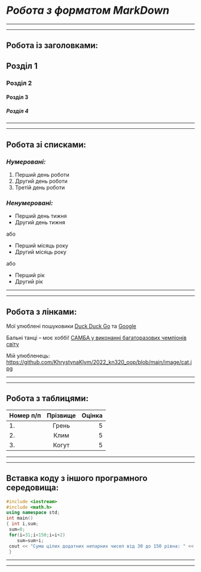 # ***Робота з форматом MarkDown***
_________________________________________________
_________________________________________________


## **Робота із заголовками:**
## Розділ 1
### Розділ 2
#### Розділ 3
##### Розділ 4
__________________________________________________
__________________________________________________

## **Робота зі списками:**

### ***Нумеровані:***

1. Перший день роботи
2. Другий день роботи
3. Третій день роботи

### ***Ненумеровані:***

- Перший день тижня
- Другий день тижня

або

* Перший місяць року
* Другий місяць року

або

+ Перший рік
+ Другий рік
___________________________________________________
___________________________________________________


## **Робота з лінками:**

Мої улюблені пошуковики [Duck Duck Go](https://duckduckgo.com) та [Google](https://google.com)

Бальні танці – моє хоббі! [САМБА у виконанні багаторазових чемпіонів світу](https://www.youtube.com/watch?v=mP3l5QmWyIo)

Мій улюбленець: https://github.com/KhrystynaKlym/2022_kn320_oop/blob/main/image/cat.jpg 
____________________________________________________
____________________________________________________

## **Робота з таблицями:**

| Номер п/п | Прізвище| Оцінка  |
| --------- |:------:| -----:|
| 1.        | Грень  | 5 |
| 2.        | Клим   |5 |
| 3.        | Когут  |5 |
____________________________________________________
____________________________________________________

## **Вставка коду з іншого програмного середовища:**

``` C++
#include <iostream>
#include <math.h>
using namespace std;
int main()
{ int i,sum;
 sum=0;
 for(i=31;i<150;i=i+2)
    sum=sum+i;
 cout << "Сума цілих додатних непарних чисел від 30 до 150 рівна: " << sum <<"\n";
 }
```
______________________________________________________
_______________________________________________________